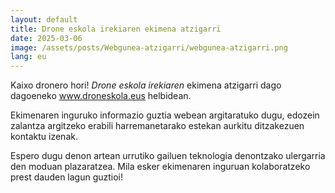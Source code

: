 ```yaml
---
layout: default
title: Drone eskola irekiaren ekimena atzigarri
date: 2025-03-06
image: /assets/posts/Webgunea-atzigarri/webgunea-atzigarri.png
lang: eu
---
```


Kaixo dronero hori! <i>Drone eskola irekiaren</i> ekimena atzigarri dago dagoeneko <a href="www.droneskola.eus" target="_blank">www.droneskola.eus</a> helbidean.

Ekimenaren inguruko informazio guztia webean argitaratuko dugu, edozein zalantza argitzeko erabili harremanetarako estekan aurkitu ditzakezuen kontaktu izenak.

Espero dugu denon artean urrutiko gailuen teknologia denontzako ulergarria den moduan plazaratzea. Mila esker ekimenaren inguruan kolaboratzeko prest dauden lagun guztioi!

